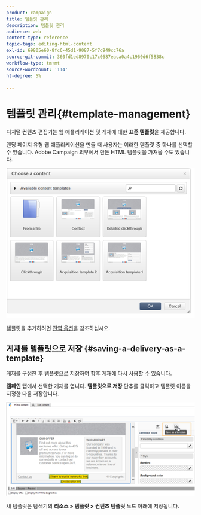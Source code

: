 ```yaml
---
product: campaign
title: 템플릿 관리
description: 템플릿 관리
audience: web
content-type: reference
topic-tags: editing-html-content
exl-id: 69805e60-8fc6-45d1-9087-5f7d949cc76a
source-git-commit: 360fd1ed8970c17c0687eaca0a4c1960d6f5838c
workflow-type: tm+mt
source-wordcount: '114'
ht-degree: 5%

---
```


# 템플릿 관리{#template-management}

디지털 컨텐츠 편집기는 웹 애플리케이션 및 게재에 대한 **표준 템플릿**&#x200B;을 제공합니다.

랜딩 페이지 유형 웹 애플리케이션을 만들 때 사용자는 이러한 템플릿 중 하나를 선택할 수 있습니다. Adobe Campaign 외부에서 만든 HTML 템플릿을 가져올 수도 있습니다.

![](assets/dce_popup_templatechoice.png)

템플릿을 추가하려면 [전역 옵션](content-editor-interface.md#global-options)을 참조하십시오.

## 게재를 템플릿으로 저장 {#saving-a-delivery-as-a-template}

게재를 구성한 후 템플릿으로 저장하여 향후 게재에 다시 사용할 수 있습니다.

**캠페인** 탭에서 선택한 게재를 엽니다. **템플릿으로 저장** 단추를 클릭하고 템플릿 이름을 지정한 다음 저장합니다.

![](assets/dce_save_model.png)

새 템플릿은 탐색기의 **리소스 > 템플릿 > 컨텐츠 템플릿** 노드 아래에 저장됩니다.
